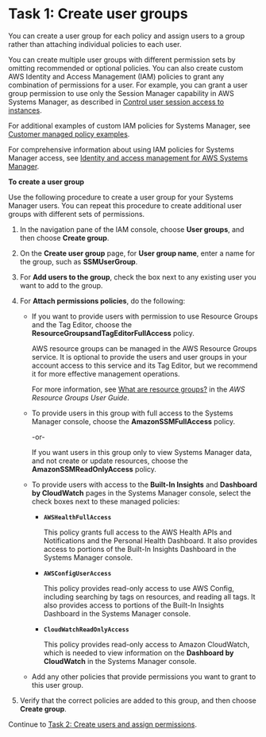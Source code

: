 # Task 1: Create user groups<a name="setup-create-users-nonadmin-groups"></a>

You can create a user group for each policy and assign users to a group rather than attaching individual policies to each user\.

You can create multiple user groups with different permission sets by omitting recommended or optional policies\. You can also create custom AWS Identity and Access Management \(IAM\) policies to grant any combination of permissions for a user\. For example, you can grant a user group permission to use only the Session Manager capability in AWS Systems Manager, as described in [Control user session access to instances](session-manager-getting-started-restrict-access.md)\.

For additional examples of custom IAM policies for Systems Manager, see [Customer managed policy examples](security_iam_id-based-policy-examples.md#customer-managed-policies)\.

For comprehensive information about using IAM policies for Systems Manager access, see [Identity and access management for AWS Systems Manager](security-iam.md)\.

**To create a user group**

Use the following procedure to create a user group for your Systems Manager users\. You can repeat this procedure to create additional user groups with different sets of permissions\.

1. In the navigation pane of the IAM console, choose **User groups**, and then choose **Create group**\. 

1. On the **Create user group** page, for **User group name**, enter a name for the group, such as **SSMUserGroup**\.

1. For **Add users to the group**, check the box next to any existing user you want to add to the group\.

1. For **Attach permissions policies**, do the following: 
   + If you want to provide users with permission to use Resource Groups and the Tag Editor, choose the **ResourceGroupsandTagEditorFullAccess** policy\.

     AWS resource groups can be managed in the AWS Resource Groups service\. It is optional to provide the users and user groups in your account access to this service and its Tag Editor, but we recommend it for more effective management operations\.

     For more information, see [What are resource groups?](https://docs.aws.amazon.com/ARG/latest/userguide/welcome.html) in the *AWS Resource Groups User Guide*\.
   + To provide users in this group with full access to the Systems Manager console, choose the **AmazonSSMFullAccess** policy\.

     \-or\-

     If you want users in this group only to view Systems Manager data, and not create or update resources, choose the **AmazonSSMReadOnlyAccess** policy\.
   + To provide users with access to the **Built\-In Insights** and **Dashboard by CloudWatch** pages in the Systems Manager console, select the check boxes next to these managed policies: 
     + **`AWSHealthFullAccess`**

       This policy grants full access to the AWS Health APIs and Notifications and the Personal Health Dashboard\. It also provides access to portions of the Built\-In Insights Dashboard in the Systems Manager console\.
     + **`AWSConfigUserAccess`**

       This policy provides read\-only access to use AWS Config, including searching by tags on resources, and reading all tags\. It also provides access to portions of the Built\-In Insights Dashboard in the Systems Manager console\.
     + **`CloudWatchReadOnlyAccess`**

       This policy provides read\-only access to Amazon CloudWatch, which is needed to view information on the **Dashboard by CloudWatch** in the Systems Manager console\.
   + Add any other policies that provide permissions you want to grant to this user group\.

1. Verify that the correct policies are added to this group, and then choose **Create group**\.

Continue to [Task 2: Create users and assign permissions](setup-create-users-nonadmin-users.md)\.